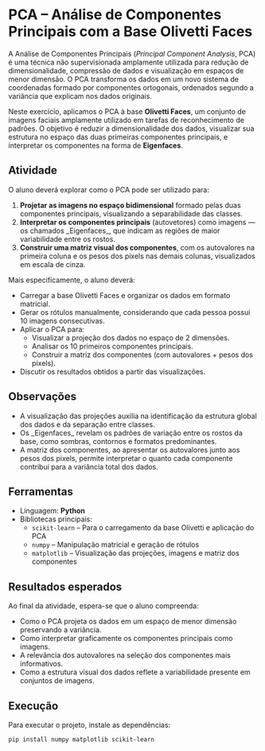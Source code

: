 # PCA – Análise de Componentes Principais com a Base Olivetti Faces

A Análise de Componentes Principais (*Principal Component Analysis*, PCA) é uma técnica não supervisionada amplamente utilizada para redução de dimensionalidade, compressão de dados e visualização em espaços de menor dimensão. O PCA transforma os dados em um novo sistema de coordenadas formado por componentes ortogonais, ordenados segundo a variância que explicam nos dados originais.

Neste exercício, aplicamos o PCA à base **Olivetti Faces**, um conjunto de imagens faciais amplamente utilizado em tarefas de reconhecimento de padrões. O objetivo é reduzir a dimensionalidade dos dados, visualizar sua estrutura no espaço das duas primeiras componentes principais, e interpretar os componentes na forma de **Eigenfaces**.

## Atividade

O aluno deverá explorar como o PCA pode ser utilizado para:

1. **Projetar as imagens no espaço bidimensional** formado pelas duas componentes principais, visualizando a separabilidade das classes.
2. **Interpretar os componentes principais** (autovetores) como imagens — os chamados \_Eigenfaces\_, que indicam as regiões de maior variabilidade entre os rostos.
3. **Construir uma matriz visual dos componentes**, com os autovalores na primeira coluna e os pesos dos pixels nas demais colunas, visualizados em escala de cinza.

Mais especificamente, o aluno deverá:

- Carregar a base Olivetti Faces e organizar os dados em formato matricial.  
- Gerar os rótulos manualmente, considerando que cada pessoa possui 10 imagens consecutivas.  
- Aplicar o PCA para:
  - Visualizar a projeção dos dados no espaço de 2 dimensões.
  - Analisar os 10 primeiros componentes principais.
  - Construir a matriz dos componentes (com autovalores + pesos dos pixels).
- Discutir os resultados obtidos a partir das visualizações.

## Observações

- A visualização das projeções auxilia na identificação da estrutura global dos dados e da separação entre classes.
- Os \_Eigenfaces\_ revelam os padrões de variação entre os rostos da base, como sombras, contornos e formatos predominantes.
- A matriz dos componentes, ao apresentar os autovalores junto aos pesos dos pixels, permite interpretar o quanto cada componente contribui para a variância total dos dados.

## Ferramentas

- Linguagem: **Python**  
- Bibliotecas principais:  
  - `scikit-learn` – Para o carregamento da base Olivetti e aplicação do PCA  
  - `numpy` – Manipulação matricial e geração de rótulos  
  - `matplotlib` – Visualização das projeções, imagens e matriz dos componentes  

## Resultados esperados

Ao final da atividade, espera-se que o aluno compreenda:

- Como o PCA projeta os dados em um espaço de menor dimensão preservando a variância.  
- Como interpretar graficamente os componentes principais como imagens.  
- A relevância dos autovalores na seleção dos componentes mais informativos.  
- Como a estrutura visual dos dados reflete a variabilidade presente em conjuntos de imagens.

## Execução

Para executar o projeto, instale as dependências:

```bash
pip install numpy matplotlib scikit-learn

